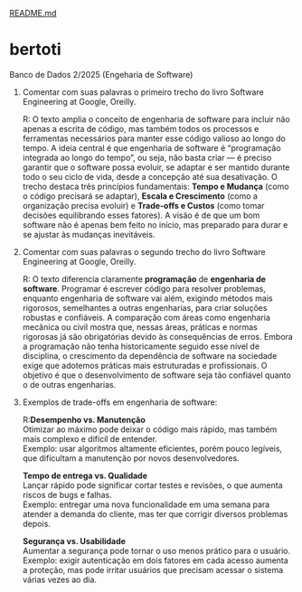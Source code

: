 [README.md](https://github.com/user-attachments/files/21804338/README.md)
# bertoti
Banco de Dados 2/2025 (Engeharia de Software)

1. Comentar com suas palavras o primeiro trecho do livro Software Engineering at Google, Oreilly.
   
   R: O texto amplia o conceito de engenharia de software para incluir não apenas a escrita de código, mas também todos os processos e ferramentas necessários para manter esse código valioso ao longo do tempo. A ideia central é que engenharia de software é “programação integrada ao longo do tempo”, ou seja, não basta criar — é preciso garantir que o software possa evoluir, se adaptar e ser mantido durante todo o seu ciclo de vida, desde a concepção até sua desativação. O trecho destaca três princípios fundamentais: **Tempo e Mudança** (como o código precisará se adaptar), **Escala e Crescimento** (como a organização precisa evoluir) e **Trade-offs e Custos** (como tomar decisões equilibrando esses fatores). A visão é de que um bom software não é apenas bem feito no início, mas preparado para durar e se ajustar às mudanças inevitáveis.

2. Comentar com suas palavras o segundo trecho do livro Software Engineering at Google, Oreilly.

   R: O texto diferencia claramente **programação** de **engenharia de software**. Programar é escrever código para resolver problemas, enquanto engenharia de software vai além, exigindo métodos mais rigorosos, semelhantes a outras engenharias, para criar soluções robustas e confiáveis. A comparação com áreas como engenharia mecânica ou civil mostra que, nessas áreas, práticas e normas rigorosas já são obrigatórias devido às consequências de erros. Embora a programação não tenha historicamente seguido esse nível de disciplina, o crescimento da dependência de software na sociedade exige que adotemos práticas mais estruturadas e profissionais. O objetivo é que o desenvolvimento de software seja tão confiável quanto o de outras engenharias.

3. Exemplos de trade-offs em engenharia de software:

   R:**Desempenho vs. Manutenção**  
   Otimizar ao máximo pode deixar o código mais rápido, mas também mais complexo e difícil de entender.  
   Exemplo: usar algoritmos altamente eficientes, porém pouco legíveis, que dificultam a manutenção por novos desenvolvedores.

    **Tempo de entrega vs. Qualidade**  
   Lançar rápido pode significar cortar testes e revisões, o que aumenta riscos de bugs e falhas.  
   Exemplo: entregar uma nova funcionalidade em uma semana para atender a demanda do cliente, mas ter que corrigir diversos problemas depois.

   **Segurança vs. Usabilidade**  
   Aumentar a segurança pode tornar o uso menos prático para o usuário.  
   Exemplo: exigir autenticação em dois fatores em cada acesso aumenta a proteção, mas pode irritar usuários que precisam acessar o sistema várias vezes ao dia.
